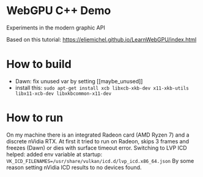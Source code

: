 # WebGPU C++ Demo

Experiments in the modern graphic API

Based on this tutorial: https://eliemichel.github.io/LearnWebGPU/index.html

# How to build
* Dawn: fix unused var by setting [[maybe_unused]]
* install this: `sudo apt-get install xcb libxcb-xkb-dev x11-xkb-utils libx11-xcb-dev libxkbcommon-x11-dev`

# How to run
On my machine there is an integrated Radeon card (AMD Ryzen 7) and a discrete nVidia RTX.
At first it tried to run on Radeon, skips 3 frames and freezes (Dawn) or dies with surface timeout error.
Switching to LVP ICD helped: added env variable at startup:
`VK_ICD_FILENAMES=/usr/share/vulkan/icd.d/lvp_icd.x86_64.json`
By some reason setting nVidia ICD results to no devices found.